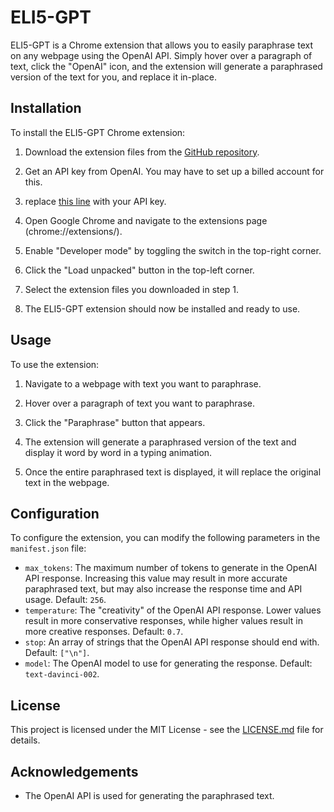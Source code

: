 # ELI5-GPT

ELI5-GPT is a Chrome extension that allows you to easily paraphrase text on any webpage using the OpenAI API. Simply hover over a paragraph of text, click the "OpenAI" icon, and the extension will generate a paraphrased version of the text for you, and replace it in-place.

## Installation

To install the ELI5-GPT Chrome extension:

1. Download the extension files from the [GitHub repository](https://github.com/ArshanKhanifar/eli5-gpt).

2. Get an API key from OpenAI. You may have to set up a billed account for this. 

3. replace [this line](content.js#L3) with your API key.

4. Open Google Chrome and navigate to the extensions page (chrome://extensions/).

5. Enable "Developer mode" by toggling the switch in the top-right corner.

6. Click the "Load unpacked" button in the top-left corner.

7. Select the extension files you downloaded in step 1.

8. The ELI5-GPT extension should now be installed and ready to use.

## Usage

To use the extension:

1. Navigate to a webpage with text you want to paraphrase.

2. Hover over a paragraph of text you want to paraphrase.

3. Click the "Paraphrase" button that appears.

4. The extension will generate a paraphrased version of the text and display it word by word in a typing animation.

5. Once the entire paraphrased text is displayed, it will replace the original text in the webpage.

## Configuration

To configure the extension, you can modify the following parameters in the `manifest.json` file:

- `max_tokens`: The maximum number of tokens to generate in the OpenAI API response. Increasing this value may result in more accurate paraphrased text, but may also increase the response time and API usage. Default: `256`.
- `temperature`: The "creativity" of the OpenAI API response. Lower values result in more conservative responses, while higher values result in more creative responses. Default: `0.7`.
- `stop`: An array of strings that the OpenAI API response should end with. Default: `["\n"]`.
- `model`: The OpenAI model to use for generating the response. Default: `text-davinci-002`.

## License

This project is licensed under the MIT License - see the [LICENSE.md](LICENSE.md) file for details.

## Acknowledgements

- The OpenAI API is used for generating the paraphrased text.
